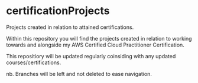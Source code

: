 # certificationProjects
Projects created in relation to attained certifications.

Within this repository you will find the projects created in relation to working towards and alongside my AWS Certified Cloud Practitioner Certification.

This repositiory will be updated regularly coinsiding with any updated courses/certifications.

nb. Branches will be left and not deleted to ease navigation.

